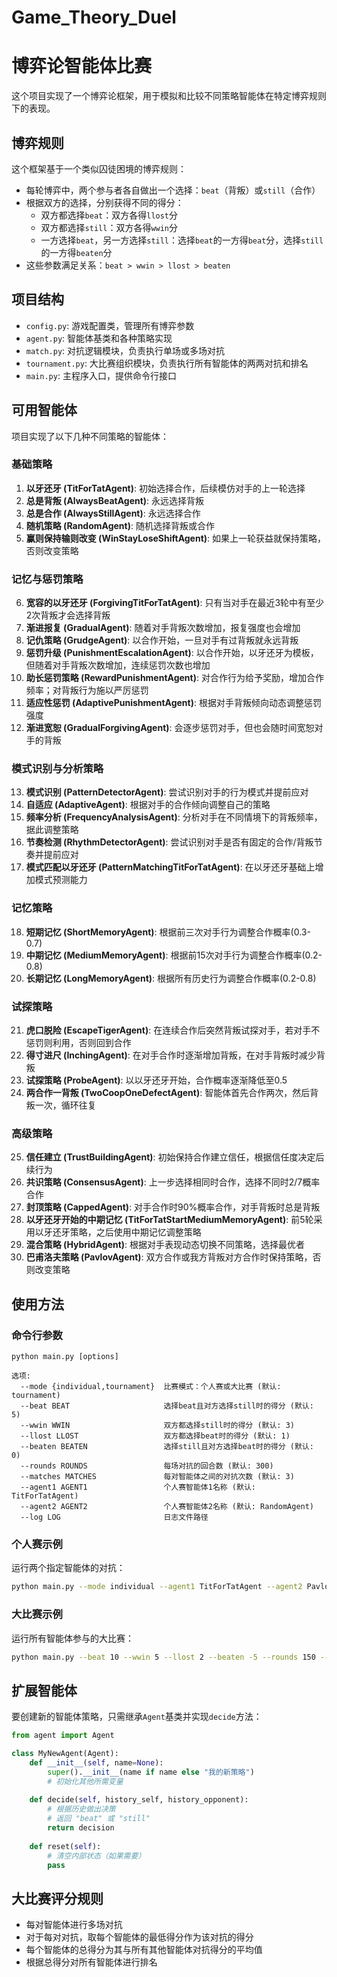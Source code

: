 # Game_Theory_Duel

# 博弈论智能体比赛

这个项目实现了一个博弈论框架，用于模拟和比较不同策略智能体在特定博弈规则下的表现。

## 博弈规则

这个框架基于一个类似囚徒困境的博弈规则：

- 每轮博弈中，两个参与者各自做出一个选择：`beat`（背叛）或`still`（合作）
- 根据双方的选择，分别获得不同的得分：
  - 双方都选择`beat`：双方各得`llost`分
  - 双方都选择`still`：双方各得`wwin`分
  - 一方选择`beat`，另一方选择`still`：选择`beat`的一方得`beat`分，选择`still`的一方得`beaten`分
- 这些参数满足关系：`beat > wwin > llost > beaten`

## 项目结构

- `config.py`: 游戏配置类，管理所有博弈参数
- `agent.py`: 智能体基类和各种策略实现
- `match.py`: 对抗逻辑模块，负责执行单场或多场对抗
- `tournament.py`: 大比赛组织模块，负责执行所有智能体的两两对抗和排名
- `main.py`: 主程序入口，提供命令行接口

## 可用智能体

项目实现了以下几种不同策略的智能体：

### 基础策略
1. **以牙还牙 (TitForTatAgent)**: 初始选择合作，后续模仿对手的上一轮选择
2. **总是背叛 (AlwaysBeatAgent)**: 永远选择背叛
3. **总是合作 (AlwaysStillAgent)**: 永远选择合作
4. **随机策略 (RandomAgent)**: 随机选择背叛或合作
5. **赢则保持输则改变 (WinStayLoseShiftAgent)**: 如果上一轮获益就保持策略，否则改变策略

### 记忆与惩罚策略
6. **宽容的以牙还牙 (ForgivingTitForTatAgent)**: 只有当对手在最近3轮中有至少2次背叛才会选择背叛
7. **渐进报复 (GradualAgent)**: 随着对手背叛次数增加，报复强度也会增加
8. **记仇策略 (GrudgeAgent)**: 以合作开始，一旦对手有过背叛就永远背叛
9. **惩罚升级 (PunishmentEscalationAgent)**: 以合作开始，以牙还牙为模板，但随着对手背叛次数增加，连续惩罚次数也增加
10. **助长惩罚策略 (RewardPunishmentAgent)**: 对合作行为给予奖励，增加合作频率；对背叛行为施以严厉惩罚
11. **适应性惩罚 (AdaptivePunishmentAgent)**: 根据对手背叛倾向动态调整惩罚强度
12. **渐进宽恕 (GradualForgivingAgent)**: 会逐步惩罚对手，但也会随时间宽恕对手的背叛

### 模式识别与分析策略
13. **模式识别 (PatternDetectorAgent)**: 尝试识别对手的行为模式并提前应对
14. **自适应 (AdaptiveAgent)**: 根据对手的合作倾向调整自己的策略
15. **频率分析 (FrequencyAnalysisAgent)**: 分析对手在不同情境下的背叛频率，据此调整策略
16. **节奏检测 (RhythmDetectorAgent)**: 尝试识别对手是否有固定的合作/背叛节奏并提前应对
17. **模式匹配以牙还牙 (PatternMatchingTitForTatAgent)**: 在以牙还牙基础上增加模式预测能力

### 记忆策略
18. **短期记忆 (ShortMemoryAgent)**: 根据前三次对手行为调整合作概率(0.3-0.7)
19. **中期记忆 (MediumMemoryAgent)**: 根据前15次对手行为调整合作概率(0.2-0.8)
20. **长期记忆 (LongMemoryAgent)**: 根据所有历史行为调整合作概率(0.2-0.8)

### 试探策略
21. **虎口脱险 (EscapeTigerAgent)**: 在连续合作后突然背叛试探对手，若对手不惩罚则利用，否则回到合作
22. **得寸进尺 (InchingAgent)**: 在对手合作时逐渐增加背叛，在对手背叛时减少背叛
23. **试探策略 (ProbeAgent)**: 以以牙还牙开始，合作概率逐渐降低至0.5
24. **两合作一背叛 (TwoCoopOneDefectAgent)**: 智能体首先合作两次，然后背叛一次，循环往复

### 高级策略
25. **信任建立 (TrustBuildingAgent)**: 初始保持合作建立信任，根据信任度决定后续行为
26. **共识策略 (ConsensusAgent)**: 上一步选择相同时合作，选择不同时2/7概率合作
27. **封顶策略 (CappedAgent)**: 对手合作时90%概率合作，对手背叛时总是背叛
28. **以牙还牙开始的中期记忆 (TitForTatStartMediumMemoryAgent)**: 前5轮采用以牙还牙策略，之后使用中期记忆调整策略
29. **混合策略 (HybridAgent)**: 根据对手表现动态切换不同策略，选择最优者
30. **巴甫洛夫策略 (PavlovAgent)**: 双方合作或我方背叛对方合作时保持策略，否则改变策略

## 使用方法

### 命令行参数

```
python main.py [options]

选项:
  --mode {individual,tournament}  比赛模式：个人赛或大比赛 (默认: tournament)
  --beat BEAT                     选择beat且对方选择still时的得分 (默认: 5)
  --wwin WWIN                     双方都选择still时的得分 (默认: 3)
  --llost LLOST                   双方都选择beat时的得分 (默认: 1)  
  --beaten BEATEN                 选择still且对方选择beat时的得分 (默认: 0)
  --rounds ROUNDS                 每场对抗的回合数 (默认: 300)
  --matches MATCHES               每对智能体之间的对抗次数 (默认: 3)
  --agent1 AGENT1                 个人赛智能体1名称 (默认: TitForTatAgent)
  --agent2 AGENT2                 个人赛智能体2名称 (默认: RandomAgent)
  --log LOG                       日志文件路径
```

### 个人赛示例

运行两个指定智能体的对抗：

```bash
python main.py --mode individual --agent1 TitForTatAgent --agent2 PavlovAgent --rounds 200 --matches 5
```

### 大比赛示例

运行所有智能体参与的大比赛：

```bash
python main.py --beat 10 --wwin 5 --llost 2 --beaten -5 --rounds 150 --matches 20
```

## 扩展智能体

要创建新的智能体策略，只需继承`Agent`基类并实现`decide`方法：

```python
from agent import Agent

class MyNewAgent(Agent):
    def __init__(self, name=None):
        super().__init__(name if name else "我的新策略")
        # 初始化其他所需变量
    
    def decide(self, history_self, history_opponent):
        # 根据历史做出决策
        # 返回 "beat" 或 "still"
        return decision
        
    def reset(self):
        # 清空内部状态（如果需要）
        pass
```

## 大比赛评分规则

- 每对智能体进行多场对抗
- 对于每对对抗，取每个智能体的最低得分作为该对抗的得分
- 每个智能体的总得分为其与所有其他智能体对抗得分的平均值
- 根据总得分对所有智能体进行排名